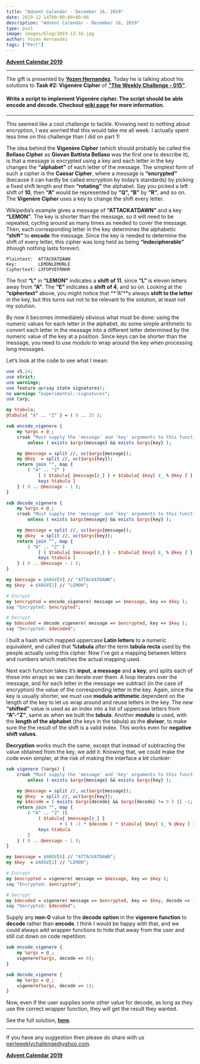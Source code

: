 ```yaml
---
title: "Advent Calendar - December 16, 2019"
date: 2019-12-14T00:00:00+00:00
description: "Advent Calendar - December 16, 2019"
type: post
image: images/blog/2019-12-16.jpg
author: Yozen Hernandez
tags: ["Perl"]
---
```


[**Advent Calendar 2019**](/blog/advent-calendar-2019)
***

The gift is presented by [**Yozen Hernandez**](/blog/meet-the-champion-017). Today he is talking about his solutions to **Task #2: Vigenère Cipher** of [**"The Weekly Challenge - 015"**](/blog/perl-weekly-challenge-015).

#### Write a script to implement Vigenère cipher. The script should be able encode and decode. Checkout [**wiki page**](https://en.wikipedia.org/wiki/Vigen%C3%A8re_cipher) for more information.

***

This seemed like a cool challenge to tackle. Knowing next to nothing about encryption, I was worried that this would take me all week. I actually spent less time on this challenge than I did on part 1!

The idea behind the **Vigenère Cipher** (which should probably be called the **Bellaso Cipher** as **Giovan Battista Bellaso** was the first one to describe it), is that a message is encrypted using a key and each letter in the key changes the **“alphabet”** of each letter of the message. The simplest form of such a cipher is the **Caesar Cipher**, where a message is **“encrypted”** (because it can hardly be called encryption by today’s standards) by picking a fixed shift length and then **“rotating”** the alphabet. Say you picked a left shift of **10**, then **“A”** would be represented by **“Q”, “B”** by **“R”**, and so on. The **Vigenère Cipher** uses a key to change the shift every letter.

Wikipedia’s example gives a message of **“ATTACKATDAWN”** and a key **“LEMON”**. The key is shorter than the message, so it will need to be repeated, cycling around as many times as needed to cover the message. Then, each corresponding letter in the key determines the alphabetic **“shift”** to **encode** the message. Since the key is needed to determine the shift of every letter, this cipher was long held as being **“indecipherable”** (though nothing lasts forever).

    Plaintext:  ATTACKATDAWN
    Key:        LEMONLEMONLE
    Ciphertext: LXFOPVEFRNHR

The first **“L”** in **“LEMON”** indicates a **shift of 11**, since **“L”** is eleven letters away from **“A”**. The **“E”** indicates a **shift of 4**, and so on. Looking at the **“ciphertext”** above, you might notice that **“A”**s always **shift to the letter** in the key, but this turns out not to be relevant to the solution, at least not my solution.

By now it becomes immediately obvious what must be done: using the numeric values for each letter in the alphabet, do some simple arithmetic to convert each letter in the message into a different letter determined by the numeric value of the key at a position. Since keys can be shorter than the message, you need to use modulo to wrap around the key when processing long messages.

Let’s look at the code to see what I mean:

```perl
use v5.24;
use strict;
use warnings;
use feature qw(say state signatures);
no warnings "experimental::signatures";
use Carp;

my %tabula;
@tabula{ "A" .. "Z" } = ( 0 .. 25 );

sub encode_vigenere {
    my %args = @_;
    croak "Must supply the 'message' and 'key' arguments to this function.\n"
        unless ( exists $args{message} && exists $args{key} );

    my @message = split //, uc($args{message});
    my @key  = split //, uc($args{key});
    return join "", map {
        ( "A" .. "Z" )
            [ ( $tabula{ $message[$_] } + $tabula{ $key[ $_ % @key ] } ) %
            keys %tabula ]
    } ( 0 .. @message - 1 );
}

sub decode_vigenere {
    my %args = @_;
    croak "Must supply the 'message' and 'key' arguments to this function.\n"
        unless ( exists $args{message} && exists $args{key} );

    my @message = split //, uc($args{message});
    my @key  = split //, uc($args{key});
    return join "", map {
        ( "A" .. "Z" )
            [ ( $tabula{ $message[$_] } - $tabula{ $key[ $_ % @key ] } ) %
            keys %tabula ]
    } ( 0 .. @message - 1 );
}

my $message = $ARGV[0] // "ATTACKATDAWN";
my $key  = $ARGV[1] // "LEMON";

# Encrypt
my $encrypted = encode_vigenere( message => $message, key => $key );
say "Encrypted: $encrypted";

# Decrypt
my $decoded = decode_vigenere( message => $encrypted, key => $key );
say "Decrypted: $decoded";
```
I built a hash which mapped uppercase **Latin letters** to a numeric equivalent, and called that **%tabula** after the term **tabula recta** used by the people actually using this cipher. Now I’ve got a mapping between letters and numbers which matches the actual mapping used.

Next each function takes it’s **input**, **a message** and **a key**, and splits each of these into arrays so we can iterate over them. A loop iterates over the message, and for each letter in the message we subtract (in the case of encryption) the value of the corresponding letter in the key. Again, since the key is usually shorter, we must use **modulo arithmetic** dependent on the length of the key to let us wrap around and reuse letters in the key. The new **“shifted”** value is used as an index into a list of uppercase letters from **“A”-“Z”**, same as when we built the **tabula**. Another **modulo** is used, with the **length of the alphabet** (the keys in the tabula) as the **divisor**, to make sure the the result of the shift is a valid index. This works even for **negative shift values**.

**Decryption** works much the same, except that instead of subtracting the value obtained from the key, we add it. Knowing that, we could make the code even simpler, at the risk of making the interface a bit clunkier:

```perl
sub vigenere (%args) {
    croak "Must supply the 'message' and 'key' arguments to this function.\n"
        unless ( exists $args{message} && exists $args{key} );

    my @message = split //, uc($args{message});
    my @key  = split //, uc($args{key});
    my $decode = ( exists $args{decode} && $args{decode} != 0 ) || -1;
    return join "", map {
        ( "A" .. "Z" )[
            ( $tabula{ $message[$_] }
                    + ( ( -1 * $decode ) * $tabula{ $key[ $_ % @key ] } ) ) %
            keys %tabula
        ]
    } ( 0 .. @message - 1 );
}

my $message = $ARGV[0] // "ATTACKATDAWN";
my $key  = $ARGV[1] // "LEMON";

# Encrypt
my $encrypted = vigenere( message => $message, key => $key );
say "Encrypted: $encrypted";

# Decrypt
my $decoded = vigenere( message => $encrypted, key => $key, decode => 1 );
say "Decrypted: $decoded";
```
Supply any **non-0** value to the **decode option** in the **vigenere function** to **decode** rather than **encode**. I think I would be happy with that, and we could always add wrapper functions to hide that away from the user and still cut down on code repetition:

```perl
sub encode_vigenere {
    my %args = @_;
    vigenere(%args, decode => 0);
}

sub decode_vigenere {
    my %args = @_;
    vigenere(%args, decode => 1);
}
```
Now, even if the user supplies some other value for decode, as long as they use the correct wrapper function, they will get the result they wanted.

See the full solution, [**here**](https://github.com/manwar/perlweeklychallenge-club/tree/master/challenge-015/yozen-hernandez/perl5/ch-2.pl).

***
If you have any suggestion then please do share with us <perlweeklychallenge@yahoo.com>.

[**Advent Calendar 2019**](/blog/advent-calendar-2019)
